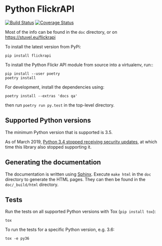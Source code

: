 Python FlickrAPI
================

[![Build
Status](https://travis-ci.org/sybrenstuvel/flickrapi.svg?branch=master)](https://travis-ci.org/sybrenstuvel/flickrapi)
[![Coverage
Status](https://coveralls.io/repos/github/sybrenstuvel/flickrapi/badge.svg?branch=master)](https://coveralls.io/github/sybrenstuvel/flickrapi?branch=master)

Most of the info can be found in the `doc` directory, or on
https://stuvel.eu/flickrapi

To install the latest version from PyPi:

    pip install flickrapi

To install the Python Flickr API module from source into a virtualenv, run::

    pip install --user poetry
    poetry install

For development, install the dependencies using:

    poetry install --extras 'docs qa'

then run `poetry run py.test` in the top-level directory.

Supported Python versions
-------------------------

The minimum Python version that is supported is 3.5.

As of March 2019, [Python 3.4 stopped receiving security
updates](https://www.python.org/downloads/release/python-3410/),
at which time this library also stopped supporting it.

Generating the documentation
----------------------------

The documentation is written using [Sphinx](http://www.sphinx-doc.org).
Execute `make html` in the `doc` directory to generate the HTML pages.
They can then be found in the `doc/_build/html` directory.

Tests
-----

Run the tests on all supported Python versions with Tox
(`pip install tox`):

    tox

To run the tests for a specific Python version, e.g. 3.6:

    tox -e py36
